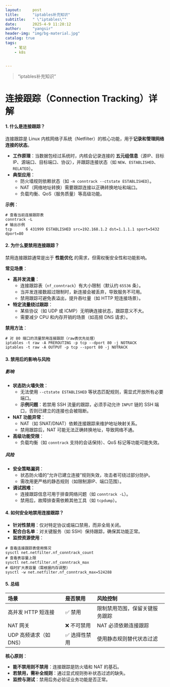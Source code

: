 ```yaml
---
layout:     post
title:      "iptables补充知识"
subtitle:   " \"iptables\""
date:       2025-4-9 11:28:12
author:     "yangsir"
header-img: "img/bg-material.jpg"
catalog: true
tags:
    - 笔记
    - k8s


---
```


> “iptables补充知识”


<p id = "build"></p>

# 连接跟踪（Connection Tracking）详解



#### **1. 什么是连接跟踪？**

连接跟踪是 Linux 内核网络子系统（Netfilter）的核心功能，用于**记录和管理网络连接的状态**。

- **工作原理**：当数据包经过系统时，内核会记录连接的 **五元组信息**（源IP、目标IP、源端口、目标端口、协议），并跟踪连接状态（如 `NEW`、`ESTABLISHED`、`RELATED`）。
- **典型应用**：
  - 防火墙规则依赖状态（如 `-m conntrack --ctstate ESTABLISHED`）。
  - NAT（网络地址转换）需要跟踪连接以正确转换地址和端口。
  - 负载均衡、QoS（服务质量）等高级功能。

**示例**：

```shell
# 查看当前连接跟踪表  
conntrack -L  
# 输出示例  
tcp      6 431999 ESTABLISHED src=192.168.1.2 dst=1.1.1.1 sport=5432 dport=80  
```



#### **2. 为什么要禁用连接跟踪？**

禁用连接跟踪通常是出于 **性能优化** 的需求，但需权衡安全性和功能影响。

**常见场景**：

- **高并发流量**：
  - 连接跟踪表（`nf_conntrack`）有大小限制（默认约 `65536` 条）。
  - 当并发连接数超过限制时，新连接会被丢弃，导致服务不可用。
  - 禁用跟踪可避免表溢出，提升吞吐量（如 HTTP 短连接场景）。
- **特定流量绕过跟踪**：
  - 某些协议（如 UDP 或 ICMP）无明确连接状态，跟踪意义不大。
  - 需要减少 CPU 和内存开销的场景（如高频 DNS 请求）。

**禁用方法**：

```shell
# 对 80 端口的流量禁用连接跟踪（raw表优先处理）  
iptables -t raw -A PREROUTING -p tcp --dport 80 -j NOTRACK  
iptables -t raw -A OUTPUT -p tcp --sport 80 -j NOTRACK  
```



#### **3. 禁用后的影响与风险**

##### **影响**

- **状态防火墙失效**：
  - 无法使用 `--ctstate ESTABLISHED` 等状态匹配规则，需显式开放所有必要端口。
  - **示例问题**：若禁用 SSH 流量的跟踪，必须手动允许 `INPUT` 链的 SSH 端口，否则已建立的连接也会被阻断。
- **NAT 功能异常**：
  - NAT（如 SNAT/DNAT）依赖连接跟踪来维护地址映射关系。
  - 禁用跟踪后，NAT 可能无法正确转换地址，导致网络不通。
- **高级功能受限**：
  - 负载均衡（如 `conntrack` 支持的会话保持）、QoS 标记等功能可能失效。

##### **风险**

- **安全策略漏洞**：
  - 状态防火墙的“允许已建立连接”规则失效，攻击者可绕过部分防护。
  - 需改用更严格的静态规则（如限制源IP、端口范围）。
- **调试困难**：
  - 连接跟踪信息可用于排查网络问题（如 `conntrack -L`）。
  - 禁用后，故障排查需依赖其他工具（如 `tcpdump`）。



#### **4. 如何安全地禁用连接跟踪？**

- **针对性禁用**：仅对特定协议或端口禁用，而非全局关闭。
- **配合白名单**：对关键服务（如 SSH）保持跟踪，确保其功能正常。
- **监控资源使用**：



```shell
# 查看连接跟踪表使用情况  
sysctl net.netfilter.nf_conntrack_count  
# 查看表容量上限  
sysctl net.netfilter.nf_conntrack_max  
# 临时扩大表容量（需根据内存调整）  
sysctl -w net.netfilter.nf_conntrack_max=524288  
```



#### **5. 总结**

| **场景**               | **是否禁用** | **风险控制**                   |
| :--------------------- | :----------- | :----------------------------- |
| 高并发 HTTP 短连接     | ✅ 禁用       | 限制禁用范围，保留关键服务跟踪 |
| NAT 网关               | ❌ 不可禁用   | NAT 必须依赖连接跟踪           |
| UDP 高频请求（如 DNS） | ✅ 选择性禁用 | 使用静态规则替代状态过滤       |

**核心原则**：

- **能不禁用则不禁用**：连接跟踪是防火墙和 NAT 的基石。
- **若禁用，需补全规则**：通过显式规则弥补状态过滤的缺失。
- **监控与测试**：禁用后务必验证业务功能是否正常。
